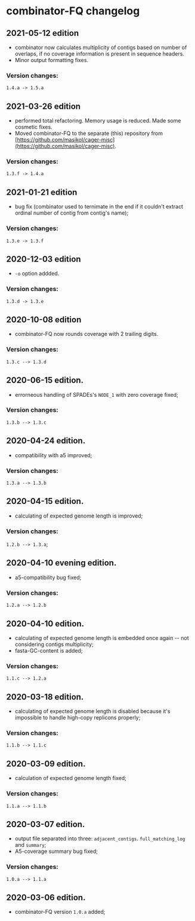 # combinator-FQ changelog

## 2021-05-12 edition

- combinator now calculates multiplicity of contigs based on number of overlaps, if no coverage information is present in sequence headers.
- Minor output formatting fixes.

### Version changes:

`1.4.a -> 1.5.a`

## 2021-03-26 edition

- performed total refactoring. Memory usage is reduced. Made some cosmetic fixes.
- Moved combinator-FQ to the separate (this) repository from [https://github.com/masikol/cager-misc](https://github.com/masikol/cager-misc).

### Version changes:

`1.3.f -> 1.4.a`

## 2021-01-21 edition

- bug fix (combinator used to ternimate in the end if it couldn't extract ordinal number of contig from contig's name);

### Version changes:

`1.3.e -> 1.3.f`

## 2020-12-03 edition

- `-o` option addded.

### Version changes:

`1.3.d -> 1.3.e`

## 2020-10-08 edition

- combinator-FQ now rounds coverage with 2 trailing digits.

### Version changes:

`1.3.c --> 1.3.d`

## 2020-06-15 edition.

- errorneous handling of SPADEs's `NODE_1` with zero coverage fixed;

### Version changes:

`1.3.b --> 1.3.c`

## 2020-04-24 edition.

- compatibility with a5 improved;

### Version changes:

`1.3.a --> 1.3.b`

## 2020-04-15 edition.

- calculating of expected genome length is improved;

### Version changes:

`1.2.b --> 1.3.a`;

## 2020-04-10 evening edition.

- a5-compatibility bug fixed;

### Version changes:

`1.2.a --> 1.2.b`

## 2020-04-10 edition.

- calculating of expected genome length is embedded once again -- not considering contigs multiplicity;
- fasta-GC-content is added;

### Version changes:

`1.1.c --> 1.2.a`

## 2020-03-18 edition.

- calculating of expected genome length is disabled because it's impossible to handle high-copy replicons properly;

### Version changes:

`1.1.b --> 1.1.c`

## 2020-03-09 edition.

- calculation of expected genome length fixed;

### Version changes:

`1.1.a --> 1.1.b`

## 2020-03-07 edition.

- output file separated into three: `adjacent_contigs`. `full_matching_log` and `summary`;
- A5-coverage summary bug fixed;

### Version changes:

`1.0.a --> 1.1.a`

## 2020-03-06 edition.

- combinator-FQ version `1.0.a` added;

